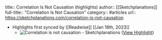title:: Correlation Is Not Causation (highlights)
author:: [[Sketchplanations]]
full-title:: "Correlation Is Not Causation"
category:: #articles
url:: https://sketchplanations.com/correlation-is-not-causation

- Highlights first synced by [[Readwise]] [[Jan 18th, 2023]]
	- ![Correlation is not causation - Sketchplanations](https://images.prismic.io/sketchplanations/f1f6cafb-6444-453f-a5c5-8f603ab41a23_SP+562+-+Correlation+is+not+causation.png?auto=format&ixlib=react-9.0.3&h=1600.4683840749415&w=1600) ([View Highlight](https://read.readwise.io/read/01gq0tmy3vjraghpdh7trsx947))